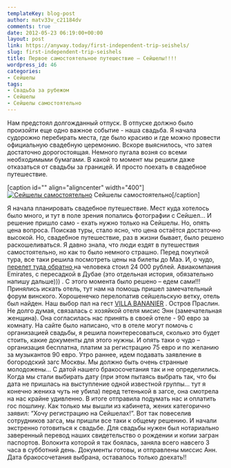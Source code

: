 ```yaml
---
templateKey: blog-post
author: matv33v_c21184dv
comments: true
date: 2012-05-23 06:19:00+00:00
layout: post
link: https://anyway.today/first-independent-trip-seishels/
slug: first-independent-trip-seishels
title: Первое самостоятельное путешествие – Сейшелы!!!!
wordpress_id: 46
categories:
- Сейшелы
tags:
- Свадьба за рубежом
- Сейшелы
- Сейшелы самостоятельно
---
```


Нам предстоял долгожданный отпуск. В отпуске должно было произойти еще одно важное событие - наша свадьба. Я начала судорожно перебирать места, где было красиво и где можно провести официальную свадебную церемонию. Вскоре выяснилось, что затея достаточно дорогостоящая. Немного пугала возня со всеми необходимыми бумагами. В какой то момент мы решили даже отказаться от свадьбы за границей. И просто поехать в свадебное путешествие.




[caption id="" align="aligncenter" width="400"][![Сейшелы самостоятельно](http://anyway.today/wp-content/uploads/2012/05/444444444-300x200.jpg)](http://anyway.today/wp-content/uploads/2012/05/444444444.jpg) Сейшелы самостоятельно[/caption]

<!-- more -->




Я начала планировать свадебное путешествие. Мест куда хотелось было много, и тут в поле зрения попались фотографии с Сейшел… И решение пришло само - ехать нужно только на Сейшелы. Но, опять цена вопроса. Поискав туры, стало ясно, что цена остаётся достаточно высокой. Но, свадебное путешествие, раз в жизни бывает, было решено раскошеливаться.
Я давно знала, что люди ездят в путешествия самостоятельно, но как то было немного страшно. Перед покупкой тура, все таки решила посмотреть цены на билеты до Маэ. И, о чудо, [перелет туда обратно ](http://nano.aviasales.ru/searches/new?origin_iata=&destination_iata=&with_request=true&marker=14510)на человека стоил 24 000 рублей. Авиакомпания Emirates, с пересадкой в Дубае (это отдельная история, обязательно напишу дальше))) . С этого момента было решено – едем сами!!!
Принялись искать отель, тут нам на помощь пришел замечательный форум винского. Хорошенечко перелопатив сейшельскую ветку, отель был найден. Наш выбор пал на гест [VILLA BANANIER](http://www.villabananier.com/) . Остров Праслин. Не долго думая, связалась с хозяйкой отеля мисис Энн (замечательная женщина). Она согласилась нас принять в своей отеле - 90 евро за комнату. На сайте было написано, что в отеле могут помочь с организацией свадьбы, я решила поинтересоваться, сколько это будет стоить, какие документы для этого нужны. И опять таки о чудо – организация бесплатна, платим за регистрацию 75 евро и по желанию за музыкантов 90 евро.
Утро раннее, идем подавать заявление в богородский загс Москвы. Мы должно быть очень странные молодожены… С датой нашего бракосочетания так и не определились. Когда мы стали выбирать дату (при этом пытаясь выбрать так, что бы дата не пришлась на выступление одной известной группы… тут я конечно жениха чуть не убила) перед тетенькой в загсе, она смотрела на нас крайне удивленно. В итоге отправила подумать нас и оплатить гос пошлину. Как только мы вышли из кабинета, жених категорично заявил: “Хочу регистрацию на Сейшелах!”. Вот так повеселив сотрудников загса, мы пришли все таки к общему решению. И начали экстренно готовиться к свадьбе.
Для свадьбы нужен был нотариально заверенный перевод наших свидетельство о рождении и копии загран паспортов. Волокита которой я так боялась, заняла всего навсего 3 часа в субботний день. Документы готовы, и отправлены миссис Анн. Дата бракосочетания выбрана, оставалось только доехать!!





